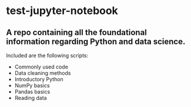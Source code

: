 # test-jupyter-notebook
## A repo containing all the foundational information regarding Python and data science.
Included are the following scripts:
* Commonly used code
* Data cleaning methods
* Introductory Python
* NumPy basics
* Pandas basics
* Reading data
